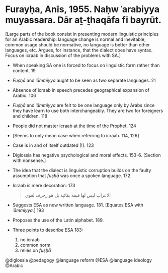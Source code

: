 # Furayḥa, Anīs, 1955. Naḥw ʿarabiyya muyassara. Dār aṯ-ṯhaqāfa fī bayrūt.

[Large parts of the book consist in presenting modern linguistic principles for an Arabic readership: language change is normal and inevitable, common usage should be normative, no language is better than other languages, etc. Argues, for instance, that the dialect does have syntax. Focus on icraab in discussion of the problems with SA.]  

- When speaking SA one is forced to focus on linguistic form rather than content. 19

- *Fuṣḥā* and *ʿāmmiyya* aught to be seen as two separate languages. 21

- Absence of icraab in speech precedes geographical expansion of Arabic. 106

- *Fuṣḥā* and *ʿāmmiyya* are felt to be one language only by Arabs since they have learn to use both interchangeably. They are two for foreigners and children. 118

- People did not master icraab at the time of the Prophet. 124

- [Seems to only mean case when referring to icraab. 114, 126]

- Case is in and of itself outdated [!].  123

- Diglossia has negative psychological and moral effects. 153-6. [Section with nonsense.]

- The idea that the dialect is linguistic corruption builds on the faulty assumption that *fuṣḥā* was once a spoken language. 172

- Icraab is mere decoration:  173 

    > الاعراب ليس لها قيمة بقائية بل هو زخرف لغوي

- Suggests ESA as new written language. 181. [Equates ESA with *ʿāmmiyya*.] 193

- Proposes the use of the Latin alphabet. 189. 

- Three points to describe ESA 183:
    1. no icraab
    2. common norm
    3. relies on *fuṣḥā*

@diglossia
@pedagogy
@language reform
@ESA
@language ideology
@Arabic
